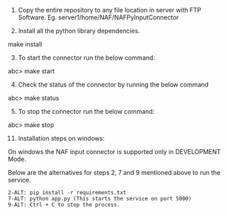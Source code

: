 1. Copy the entire repository to any file location in server with FTP Software.
Eg. server1/home/NAF/NAFPyInputConnector

2. Install all the python library dependencies.

make install



3. To start the connector run the below command:

abc> make start

4. Check the status of the connector by running the below command

abc> make status

5. To stop the connector run the below command:

abc> make stop

11. Installation steps on windows:

On windows the NAF input connector is supported only in DEVELOPMENT Mode.

Below are the alternatives for steps 2, 7 and 9 mentioned above to run the service.

    2-ALT: pip install -r requirements.txt
    7-ALT: python app.py (This starts the service on port 5000)
    9-ALT: Ctrl + C to stop the process. 